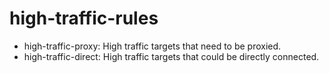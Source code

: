 # high-traffic-rules
- high-traffic-proxy: High traffic targets that need to be proxied.
- high-traffic-direct: High traffic targets that could be directly connected.
